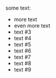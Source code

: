 some text:

* more text
* even more text
* text #3
* text #4
* text #5
* text #6
* text #7
* text #8
* text #9
